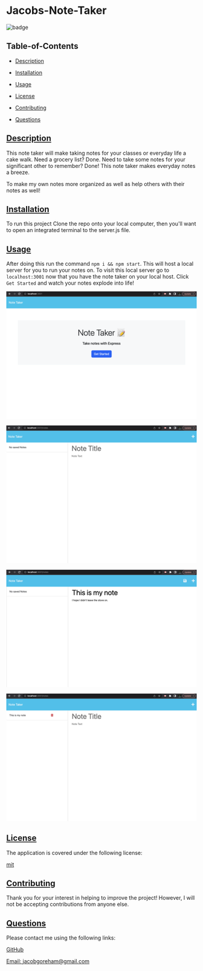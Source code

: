 # Jacobs-Note-Taker

![badge](https://img.shields.io/badge/license-mit-blue)

## Table-of-Contents

- [Description](#description)
- [Installation](#installation)
- [Usage](#usage)

- [License](#license)
- [Contributing](#contributing)
- [Questions](#questions)

## [Description](#table-of-contents)

This note taker will make taking notes for your classes or everyday life a cake walk. Need a grocery list? Done. Need to take some notes for your significant other to remember? Done! This note taker makes everyday notes a breeze.

To make my own notes more organized as well as help others with their notes as well!

## [Installation](#table-of-contents)

To run this project Clone the repo onto your local computer, then you'll want to open an integrated terminal to the server.js file.

## [Usage](#table-of-contents)

After doing this run the command `npm i && npm start`. This will host a local server for you to run your notes on. To visit this local server go to `localhost:3001` now that you have the note taker on your local host. Click `Get Started` and watch your notes explode into life!

![alt text](images/img1.png "Intro Page to Note Taker")

![](images/img2.png)

![](images/img3.png)

![](images/img4.png)

[ref]: images


## [License](#table-of-contents)

The application is covered under the following license:

[mit](https://choosealicense.com/licenses/mit)

## [Contributing](#table-of-contents)

Thank you for your interest in helping to improve the project! However, I will not be accepting contributions from anyone else.

## [Questions](#table-of-contents)

Please contact me using the following links:

[GitHub](https://github.com/jacobgoreham)

[Email: jacobgoreham@gmail.com](mailto:jacobgoreham@gmail.com)
